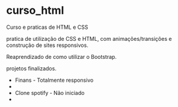 # curso_html
Curso e praticas de HTML e CSS

pratica de utilização de CSS e HTML, com animações/transições e construção de sites responsivos.

Reaprendizado de como utilizar o Bootstrap.

projetos finalizados.

<ul>
    <li>Finans - Totalmente responsivo<li>
    <li>Clone spotify - Não iniciado<li>
</ul>